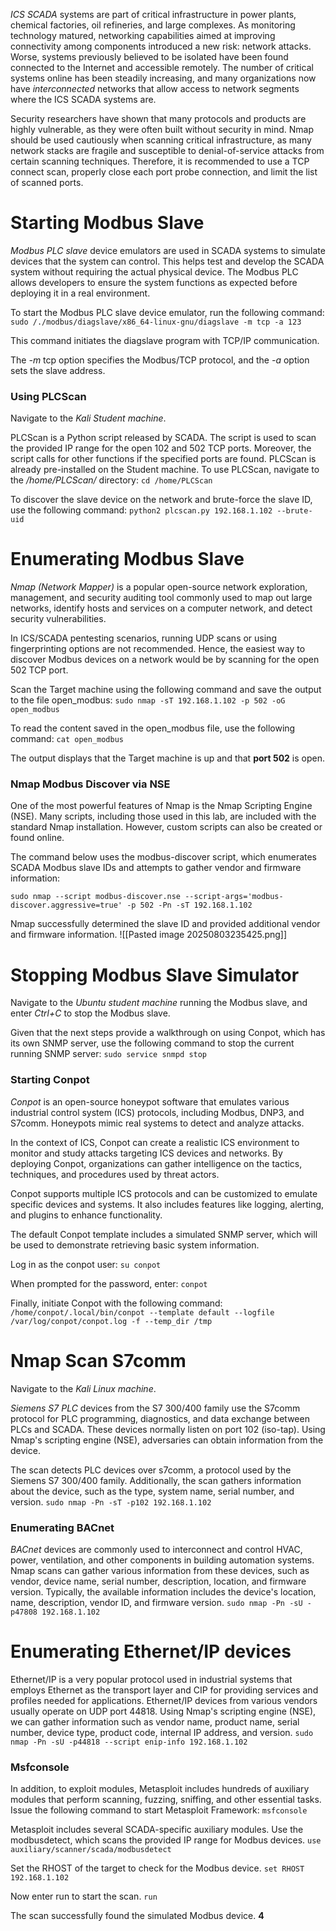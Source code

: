 _ICS SCADA_ systems are part of critical infrastructure in power plants, chemical factories, oil refineries, and large complexes. As monitoring technology matured, networking capabilities aimed at improving connectivity among components introduced a new risk: network attacks. Worse, systems previously believed to be isolated have been found connected to the Internet and accessible remotely. The number of critical systems online has been steadily increasing, and many organizations now have _interconnected_ networks that allow access to network segments where the ICS SCADA systems are.

Security researchers have shown that many protocols and products are highly vulnerable, as they were often built without security in mind. Nmap should be used cautiously when scanning critical infrastructure, as many network stacks are fragile and susceptible to denial-of-service attacks from certain scanning techniques. Therefore, it is recommended to use a TCP connect scan, properly close each port probe connection, and limit the list of scanned ports.
# Starting Modbus Slave

_Modbus PLC slave_ device emulators are used in SCADA systems to simulate devices that the system can control. This helps test and develop the SCADA system without requiring the actual physical device. The Modbus PLC allows developers to ensure the system functions as expected before deploying it in a real environment.

To start the Modbus PLC slave device emulator, run the following command:
`sudo /./modbus/diagslave/x86_64-linux-gnu/diagslave -m tcp -a 123`

This command initiates the diagslave program with TCP/IP communication.

The _-m_ tcp option specifies the Modbus/TCP protocol, and the _-a_ option sets the slave address.
### Using PLCScan

Navigate to the _Kali Student machine_.

PLCScan is a Python script released by SCADA. The script is used to scan the provided IP range for the open 102 and 502 TCP ports. Moreover, the script calls for other functions if the specified ports are found. PLCScan is already pre-installed on the Student machine. To use PLCScan, navigate to the _/home/PLCScan/_ directory:
`cd /home/PLCScan`

To discover the slave device on the network and brute-force the slave ID, use the following command:
`python2 plcscan.py 192.168.1.102 --brute-uid`
# Enumerating Modbus Slave

_Nmap (Network Mapper)_ is a popular open-source network exploration, management, and security auditing tool commonly used to map out large networks, identify hosts and services on a computer network, and detect security vulnerabilities.

In ICS/SCADA pentesting scenarios, running UDP scans or using fingerprinting options are not recommended. Hence, the easiest way to discover Modbus devices on a network would be by scanning for the open 502 TCP port.

Scan the Target machine using the following command and save the output to the file open_modbus:
`sudo nmap -sT 192.168.1.102 -p 502 -oG open_modbus`

To read the content saved in the open_modbus file, use the following command:
`cat open_modbus`

The output displays that the Target machine is up and that **port 502** is open.
### Nmap Modbus Discover via NSE

One of the most powerful features of Nmap is the Nmap Scripting Engine (NSE). Many scripts, including those used in this lab, are included with the standard Nmap installation. However, custom scripts can also be created or found online.

The command below uses the modbus-discover script, which enumerates SCADA Modbus slave IDs and attempts to gather vendor and firmware information:

`sudo nmap --script modbus-discover.nse --script-args='modbus-discover.aggressive=true' -p 502 -Pn -sT 192.168.1.102`

Nmap successfully determined the slave ID and provided additional vendor and firmware information.
![[Pasted image 20250803235425.png]]
# Stopping Modbus Slave Simulator

Navigate to the _Ubuntu student machine_ running the Modbus slave, and enter _Ctrl+C_ to stop the Modbus slave.

Given that the next steps provide a walkthrough on using Conpot, which has its own SNMP server, use the following command to stop the current running SNMP server:
`sudo service snmpd stop`
### Starting Conpot

_Conpot_ is an open-source honeypot software that emulates various industrial control system (ICS) protocols, including Modbus, DNP3, and S7comm. Honeypots mimic real systems to detect and analyze attacks.

In the context of ICS, Conpot can create a realistic ICS environment to monitor and study attacks targeting ICS devices and networks. By deploying Conpot, organizations can gather intelligence on the tactics, techniques, and procedures used by threat actors.

Conpot supports multiple ICS protocols and can be customized to emulate specific devices and systems. It also includes features like logging, alerting, and plugins to enhance functionality.

The default Conpot template includes a simulated SNMP server, which will be used to demonstrate retrieving basic system information.

Log in as the conpot user:
`su conpot`

When prompted for the password, enter:
`conpot`

Finally, initiate Conpot with the following command:
`/home/conpot/.local/bin/conpot --template default --logfile /var/log/conpot/conpot.log -f --temp_dir /tmp`
# Nmap Scan S7comm

Navigate to the _Kali Linux machine_.

_Siemens S7 PLC_ devices from the S7 300/400 family use the S7comm protocol for PLC programming, diagnostics, and data exchange between PLCs and SCADA. These devices normally listen on port 102 (iso-tap). Using Nmap's scripting engine (NSE), adversaries can obtain information from the device.

The scan detects PLC devices over s7comm, a protocol used by the Siemens S7 300/400 family. Additionally, the scan gathers information about the device, such as the type, system name, serial number, and version.
`sudo nmap -Pn -sT -p102 192.168.1.102`
### Enumerating BACnet

_BACnet_ devices are commonly used to interconnect and control HVAC, power, ventilation, and other components in building automation systems. Nmap scans can gather various information from these devices, such as vendor, device name, serial number, description, location, and firmware version. Typically, the available information includes the device's location, name, description, vendor ID, and firmware version.
`sudo nmap -Pn -sU -p47808 192.168.1.102`
# Enumerating Ethernet/IP devices

Ethernet/IP is a very popular protocol used in industrial systems that employs Ethernet as the transport layer and CIP for providing services and profiles needed for applications. Ethernet/IP devices from various vendors usually operate on UDP port 44818. Using Nmap's scripting engine (NSE), we can gather information such as vendor name, product name, serial number, device type, product code, internal IP address, and version.
`sudo nmap -Pn -sU -p44818 --script enip-info 192.168.1.102`
### Msfconsole

In addition, to exploit modules, Metasploit includes hundreds of auxiliary modules that perform scanning, fuzzing, sniffing, and other essential tasks. Issue the following command to start Metasploit Framework:
`msfconsole`

Metasploit includes several SCADA-specific auxiliary modules. Use the modbusdetect, which scans the provided IP range for Modbus devices.
`use auxiliary/scanner/scada/modbusdetect`

Set the RHOST of the target to check for the Modbus device.
`set RHOST 192.168.1.102`

Now enter run to start the scan.
`run`

The scan successfully found the simulated Modbus device.
**4**
